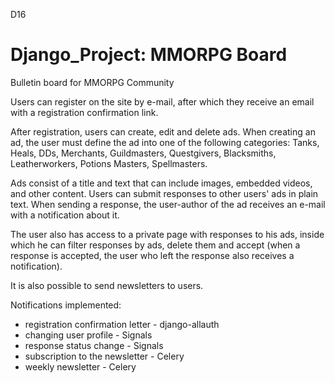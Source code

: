 D16

# Django_Project: MMORPG Board

Bulletin board for MMORPG Community


Users can register on the site by e-mail, after which they receive an email with a registration confirmation link.

After registration, users can create, edit and delete ads. When creating an ad, the user must define the ad into one of the following categories: Tanks, Heals, DDs, Merchants, Guildmasters, Questgivers, Blacksmiths, Leatherworkers, Potions Masters, Spellmasters.

Ads consist of a title and text that can include images, embedded videos, and other content.
Users can submit responses to other users' ads in plain text.
When sending a response, the user-author of the ad receives an e-mail with a notification about it.

The user also has access to a private page with responses to his ads, inside which he can filter responses by ads, delete them and accept (when a response is accepted, the user who left the response also receives a notification).

It is also possible to send newsletters to users.


Notifications implemented:
- registration confirmation letter - django-allauth
- changing user profile - Signals
- response status change - Signals
- subscription to the newsletter - Celery
- weekly newsletter - Celery
